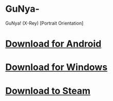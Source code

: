 # GuNya-
GuNya! (X-Rey) [Portrait Orientation]
#     [Download for Android ](https://github.com/Feelogil/GuNya-/releases/download/untagged-a049e9d01e0e55d5574a/2786220660.mpkg)
#     [Download for Windows](https://github.com/Feelogil/GuNya-/releases/download/untagged-a049e9d01e0e55d5574a/2786220660.zip)
#     [Download to Steam](https://steamcommunity.com/sharedfiles/filedetails/?id=2786220660)

<!--
Original Art: https://www.pixiv.net/en/artworks/93208061
-->
